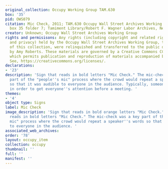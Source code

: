 ```yaml
---
original_collection: Occupy Working Group TAM.630
box: '35'
pid: OWS079
citation: Mic Check, 2011; TAM.630 Occupy Wall Street Archives Working Group Records;
  box 35 folder 7; Tamiment Library/Robert F. Wagner Labor Archives, New York University
creator: Unknown; Occupy Wall Street Archives Working Group
rights and permisisons: Any rights (including copyright and related rights to publicity
  and privacy) held by the Occupy Wall Street Archives Working Group, the creator
  of this collection, were relinquished and transferred to the public domain in 2013
  by Amy Roberts. These materials are governed by a Creative Commons CC0 license,
  which permits publication and reproduction of materials accompanied by full attribution.
  See, https://creativecommons.org/licenses/.
declarations:
- '23'
description: 'Sign that reads in bold letters "Mic Check." The mic-check was a key
  part of the "people''s mic" process where the crowd would repeat a speaker''s words
  so that it was audible to everyone in the audience. Typically, someone yelled "mic-check"
  in order to get everyone''s attention before a meeting. '
themes:
- '4'
object type: Signs
label: Mic Check
image_description: 'Sign that reads in bold orange letters "Mic Check." Sign that
  reads in bold letters "Mic Check." The mic-check was a key part of the "people''s
  mic" process where the crowd would repeat a speaker''s words so that it was audible
  to everyone in the audience. '
associated_web_archives:
order: '78'
layout: occupy_item
collection: occupy
thumbnail: ''
full: ''
manifest: ''
---
```

